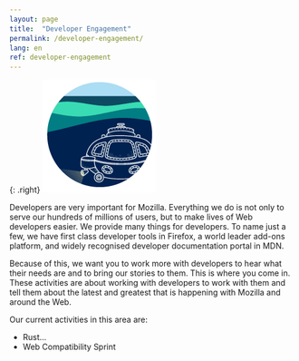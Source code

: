 ```yaml
---
layout: page
title:  "Developer Engagement"
permalink: /developer-engagement/
lang: en
ref: developer-engagement
---
```


{: .right}
![image](/asserts/img/development.png)

Developers are very important for Mozilla. Everything we do is not only to serve our hundreds of millions of users, but to make lives of Web developers easier. We provide many things for developers. To name just a few, we have first class developer tools in Firefox, a world leader add-ons platform, and widely recognised developer documentation portal in MDN.

Because of this, we want you to work more with developers to hear what their needs are and to bring our stories to them. This is where you come in. These activities are about working with developers to work with them and tell them about the latest and greatest that is happening with Mozilla and around the Web.

Our current activities in this area are:

* Rust...
* Web Compatibility Sprint

